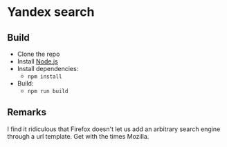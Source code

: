 # Yandex search

## Build

- Clone the repo
- Install [Node.js](https://nodejs.org/)
- Install dependencies:
  - `npm install`
- Build:
  - `npm run build`

## Remarks

I find it ridiculous that Firefox doesn't let us add an arbitrary search engine through a url template.
Get with the times Mozilla.
